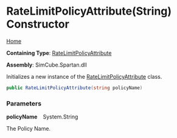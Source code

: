 # RateLimitPolicyAttribute\(String\) Constructor

[Home](../../../../README.md)

**Containing Type**: [RateLimitPolicyAttribute](../README.md)

**Assembly**: SimCube\.Spartan\.dll

  
Initializes a new instance of the [RateLimitPolicyAttribute](../README.md) class\.

```csharp
public RateLimitPolicyAttribute(string policyName)
```

### Parameters

**policyName** &ensp; System\.String

The Policy Name\.